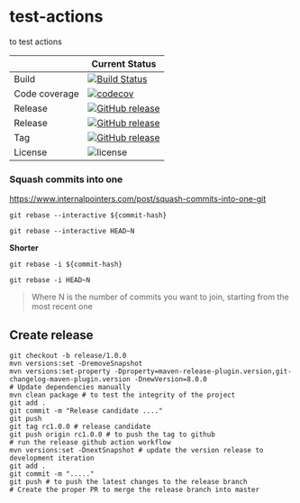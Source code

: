 # test-actions
to test actions

| |Current Status|
|---|---|
|Build|[![Build Status](https://img.shields.io/endpoint.svg?url=https%3A%2F%2Factions-badge.atrox.dev%2Fjorgesanchezperez%2Ftest-actions%2Fbadge%3Fref%3Dmaster%26token%3Dad528ab8e662c0c3ee86e88fbbdeca49fb032526&style=flat-square)](https://actions-badge.atrox.dev/jorgesanchezperez/test-actions/goto?ref=master&token=ad528ab8e662c0c3ee86e88fbbdeca49fb032526)|
|Code coverage|[![codecov](https://codecov.io/gh/OpenBankingToolKit/cdr-standards-model/branch/master/graph/badge.svg)](https://codecov.io/gh/OpenBankingToolkit/cdr-standards-model)
|Release|[![GitHub release](https://img.shields.io/github/release/jorgesanchezperez/test-actions.svg)](https://GitHub.com/jorgesanchezperez/test-actions/releases/)|
|Release|[![GitHub release](https://img.shields.io/github/v/release/jorgesanchezperez/test-actions?sort=semver)](https://GitHub.com/jorgesanchezperez/test-actions/releases/)|
|Tag|[![GitHub release](https://img.shields.io/github/v/tag/jorgesanchezperez/test-actions?sort=semver)](https://GitHub.com/jorgesanchezperez/test-actions/tags/)|
|License|![license](https://img.shields.io/github/license/ACRA/acra.svg)|

### Squash commits into one
https://www.internalpointers.com/post/squash-commits-into-one-git

```shell
git rebase --interactive ${commit-hash}
```
```shell
git rebase --interactive HEAD~N
```
**Shorter**
```shell
git rebase -i ${commit-hash}
```
```shell
git rebase -i HEAD~N
```
>Where N is the number of commits you want to join, starting from the most recent one

## Create release
```shell
git checkout -b release/1.0.0
mvn versions:set -DremoveSnapshot
mvn versions:set-property -Dproperty=maven-release-plugin.version,git-changelog-maven-plugin.version -DnewVersion=8.0.0 
# Update dependencies manually
mvn clean package # to test the integrity of the project
git add .
git commit -m "Release candidate ...."
git push
git tag rc1.0.0 # release candidate
git push origin rc1.0.0 # to push the tag to github
# run the release github action workflow
mvn versions:set -DnextSnapshot # update the version release to development iteration
git add .
git commit -m "....."
git push # to push the latest changes to the release branch
# Create the proper PR to merge the release branch into master 
```